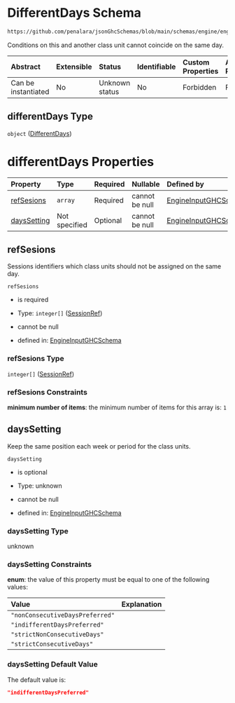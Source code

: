 # DifferentDays Schema

```txt
https://github.com/penalara/jsonGhcSchemas/blob/main/schemas/engine/engineSpecification.schema.json#/properties/sessions/items/properties/sessionRelations/properties/differentDays
```

Conditions on this and another class unit cannot coincide on the same day.

| Abstract            | Extensible | Status         | Identifiable | Custom Properties | Additional Properties | Access Restrictions | Defined In                                                                                               |
| :------------------ | :--------- | :------------- | :----------- | :---------------- | :-------------------- | :------------------ | :------------------------------------------------------------------------------------------------------- |
| Can be instantiated | No         | Unknown status | No           | Forbidden         | Forbidden             | none                | [engineSpecification.schema.json\*](../../../out/engineSpecification.schema.json "open original schema") |

## differentDays Type

`object` ([DifferentDays](enginespecification-properties-sessions-session-properties-sessionrelations-properties-differentdays.md))

# differentDays Properties

| Property                    | Type          | Required | Nullable       | Defined by                                                                                                                                                                                                                                                                                                                                                          |
| :-------------------------- | :------------ | :------- | :------------- | :------------------------------------------------------------------------------------------------------------------------------------------------------------------------------------------------------------------------------------------------------------------------------------------------------------------------------------------------------------------ |
| [refSesions](#refsesions)   | `array`       | Required | cannot be null | [EngineInputGHCSchema](enginespecification-properties-sessions-session-properties-sessionrelations-properties-differentdays-properties-refsesions.md "https://github.com/penalara/jsonGhcSchemas/blob/main/schemas/engine/engineSpecification.schema.json#/properties/sessions/items/properties/sessionRelations/properties/differentDays/properties/refSesions")   |
| [daysSetting](#dayssetting) | Not specified | Optional | cannot be null | [EngineInputGHCSchema](enginespecification-properties-sessions-session-properties-sessionrelations-properties-differentdays-properties-dayssetting.md "https://github.com/penalara/jsonGhcSchemas/blob/main/schemas/engine/engineSpecification.schema.json#/properties/sessions/items/properties/sessionRelations/properties/differentDays/properties/daysSetting") |

## refSesions

Sessions identifiers which class units should not be assigned on the same day.

`refSesions`

*   is required

*   Type: `integer[]` ([SessionRef](enginespecification-properties-sessions-session-properties-sessionrelations-properties-differentdays-properties-refsesions-sessionref.md))

*   cannot be null

*   defined in: [EngineInputGHCSchema](enginespecification-properties-sessions-session-properties-sessionrelations-properties-differentdays-properties-refsesions.md "https://github.com/penalara/jsonGhcSchemas/blob/main/schemas/engine/engineSpecification.schema.json#/properties/sessions/items/properties/sessionRelations/properties/differentDays/properties/refSesions")

### refSesions Type

`integer[]` ([SessionRef](enginespecification-properties-sessions-session-properties-sessionrelations-properties-differentdays-properties-refsesions-sessionref.md))

### refSesions Constraints

**minimum number of items**: the minimum number of items for this array is: `1`

## daysSetting

Keep the same position each week or period for the class units.

`daysSetting`

*   is optional

*   Type: unknown

*   cannot be null

*   defined in: [EngineInputGHCSchema](enginespecification-properties-sessions-session-properties-sessionrelations-properties-differentdays-properties-dayssetting.md "https://github.com/penalara/jsonGhcSchemas/blob/main/schemas/engine/engineSpecification.schema.json#/properties/sessions/items/properties/sessionRelations/properties/differentDays/properties/daysSetting")

### daysSetting Type

unknown

### daysSetting Constraints

**enum**: the value of this property must be equal to one of the following values:

| Value                           | Explanation |
| :------------------------------ | :---------- |
| `"nonConsecutiveDaysPreferred"` |             |
| `"indifferentDaysPreferred"`    |             |
| `"strictNonConsecutiveDays"`    |             |
| `"strictConsecutiveDays"`       |             |

### daysSetting Default Value

The default value is:

```json
"indifferentDaysPreferred"
```
